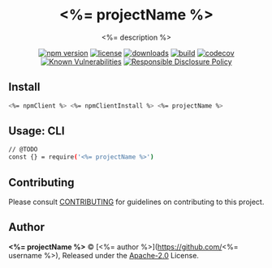<!-- markdownlint-disable -->

<p align="center"><h1 align="center">
  <%= projectName %>
</h1>

<p align="center">
  <%= description %>
</p>

<p align="center">
  <a href="https://www.npmjs.org/package/<%= projectName %>"><img src="https://badgen.net/npm/v/<%= projectName %>" alt="npm version"/></a>
  <a href="https://www.npmjs.org/package/<%= projectName %>"><img src="https://badgen.net/npm/license/<%= projectName %>" alt="license"/></a>
  <a href="https://www.npmjs.org/package/<%= projectName %>"><img src="https://badgen.net/npm/dt/<%= projectName %>" alt="downloads"/></a>
  <a href="https://github.com/<%= username %>/<%= projectName %>/actions?workflow=CI"><img src="https://github.com/<%= username %>/<%= projectName %>/workflows/CI/badge.svg" alt="build"/></a>
  <a href="https://codecov.io/gh/<%= username %>/<%= projectName %>"><img src="https://badgen.net/codecov/c/github/<%= username %>/<%= projectName %>" alt="codecov"/></a>
  <a href="https://snyk.io/test/github/<%= username %>/<%= projectName %>"><img src="https://snyk.io/test/github/<%= username %>/<%= projectName %>/badge.svg" alt="Known Vulnerabilities"/></a>
  <a href="./SECURITY.md"><img src="https://img.shields.io/badge/Security-Responsible%20Disclosure-yellow.svg" alt="Responsible Disclosure Policy" /></a>
</p>

## Install

```bash
<%= npmClient %> <%= npmClientInstall %> <%= projectName %>
```
## Usage: CLI

```bash
// @TODO
const {} = require('<%= projectName %>')
```

## Contributing

Please consult [CONTRIBUTING](./CONTRIBUTING.md) for guidelines on contributing to this project.

## Author

**<%= projectName %>** © [<%= author %>](https://github.com/<%= username %>), Released under the [Apache-2.0](./LICENSE) License.